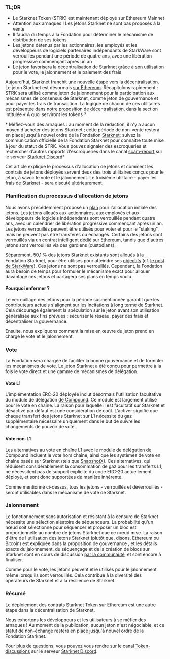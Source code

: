 ### TL;DR

* Le Starknet Token (STRK) est maintenant déployé sur Ethereum Mainnet
* Attention aux arnaques ! Les jetons Starknet ne sont pas proposés à la vente
* Il faudra du temps à la Fondation pour déterminer le mécanisme de distribution de ses tokens
* Les jetons détenus par les actionnaires, les employés et les développeurs de logiciels partenaires indépendants de StarkWare sont verrouillés pendant une période de quatre ans, avec une libération progressive commençant après un an
* Le jeton favorisera la décentralisation de Starknet grâce à son utilisation pour le vote, le jalonnement et le paiement des frais

Aujourd'hui, [Starknet](https://starknet.io/) franchit une nouvelle étape vers la décentralisation. Le jeton Starknet est désormais [sur Ethereum](https://etherscan.io/address/0xca14007eff0db1f8135f4c25b34de49ab0d42766). Récapitulons rapidement : STRK sera utilisé comme jeton de jalonnement pour la participation aux mécanismes de consensus de Starknet, comme jeton de gouvernance et pour payer les frais de transaction. La logique de chacun de ces utilitaires est présentée dans [notre proposition de décentralisation](https://medium.com/@starkware/part-2-a-decentralization-and-governance-proposal-for-starknet-23e335645778), dans la section intitulée « À quoi serviront les tokens ?

\* Méfiez-vous des arnaques : au moment de la rédaction, il n'y a aucun moyen d'acheter des jetons Starknet ; cette période de non-vente restera en place jusqu'à nouvel ordre de la Fondation [Starknet](https://twitter.com/StarkNetFndn); suivez la communication officielle de la Fondation Starknet pour connaître toute mise à jour du statut de STRK. Vous pouvez signaler des escroqueries et rechercher d'autres rapports d'escroqueries dans le canal [scam-report](https://discord.gg/qypnmzkhbc) sur le serveur [Starknet Discord](http://starknet.io/discord)*

Cet article explique le processus d'allocation de jetons et comment les contrats de jetons déployés servent deux des trois utilitaires conçus pour le jeton, à savoir le vote et le jalonnement. Le troisième utilitaire - payer les frais de Starknet - sera discuté ultérieurement.

### Planification du processus d'allocation de jetons

Nous avons précédemment proposé un [plan](https://medium.com/starkware/part-3-starknet-token-design-5cc17af066c6) pour l'allocation initiale des jetons. Les jetons alloués aux actionnaires, aux employés et aux développeurs de logiciels indépendants sont verrouillés pendant quatre ans, avec un calendrier de libération progressive commençant après un an. Les jetons verrouillés peuvent être utilisés pour voter et pour le "staking", mais ne peuvent pas être transférés ou échangés. Certains des jetons sont verrouillés via un contrat intelligent dédié sur Ethereum, tandis que d'autres jetons sont verrouillés via des gardiens (custodians).

Séparément, 50,1 % des jetons Starknet existants sont alloués à la Fondation Starknet, pour être utilisés pour atteindre ses [objectifs](https://medium.com/@StarkNet_Foundation/welcome-to-the-world-starknet-foundation-7bd55d5dbc59) (cf. [le post de StarkWare](https://medium.com/starkware/introducing-the-starknet-foundation-bd4b4379fbb)). Ces jetons ne sont pas verrouillés. Cependant, la Fondation aura besoin de temps pour formuler le mécanisme exact pour allouer davantage ces jetons et partagera ses plans en temps voulu.

#### Pourquoi enfermer ?

Le verrouillage des jetons pour la période susmentionnée garantit que les contributeurs actuels s'alignent sur les incitations à long terme de Starknet. Cela décourage également la spéculation sur le jeton avant son utilisation généralisée aux fins prévues : sécuriser le réseau, payer des frais et décentraliser la gouvernance.

Ensuite, nous expliquons comment la mise en œuvre du jeton prend en charge le vote et le jalonnement.

### Vote

La Fondation sera chargée de faciliter la bonne gouvernance et de formuler les mécanismes de vote. Le jeton Starknet a été conçu pour permettre à la fois le vote direct et une gamme de mécanismes de délégation.

#### Vote L1

L'implémentation ERC-20 déployée inclut désormais l'utilisation facultative du module de délégation [de Compound](https://docs.compound.finance/v2/governance/). Ce module est largement utilisé pour le vote en chaîne. La raison pour laquelle il est facultatif sur Starknet et désactivé par défaut est une considération de coût. L'activer signifie que chaque transfert des jetons Starknet sur L1 nécessite du gaz supplémentaire nécessaire uniquement dans le but de suivre les changements de pouvoir de vote.

#### Vote non-L1

Les alternatives au vote en chaîne L1 avec le module de délégation de Compound incluent le vote hors chaîne, ainsi que les systèmes de vote en chaîne basés sur Starknet (tels que [SnapshotX](https://snapshot.mirror.xyz/cUOrwdtEs5PvNh0sqYWWxPjt8GdJWn_Qp3cl7E3_8IU)). Ces alternatives, qui réduisent considérablement la consommation de gaz pour les transferts L1, ne nécessitent pas de support explicite du code ERC-20 actuellement déployé, et sont donc supportées de manière inhérente.

Comme mentionné ci-dessus, tous les jetons - verrouillés et déverrouillés - seront utilisables dans le mécanisme de vote de Starknet.

### Jalonnement

Le fonctionnement sans autorisation et résistant à la censure de Starknet nécessite une sélection aléatoire de séquenceurs. La probabilité qu'un nœud soit sélectionné pour séquencer et proposer un bloc est proportionnelle au nombre de jetons Starknet que ce nœud mise. La raison d'être de l'utilisation des jetons Starknet (plutôt que, disons, Ethereum ou Bitcoin) est expliquée dans la proposition de gouvernance [](https://medium.com/@starkware/part-2-a-decentralization-and-governance-proposal-for-starknet-23e335645778), et les détails exacts du jalonnement, du séquençage et de la création de blocs sur Starknet sont en cours de discussion [par la communauté](https://community.starknet.io/t/starknet-decentralized-protocol-introduction/2671), et sont encore à finaliser.

Comme pour le vote, les jetons peuvent être utilisés pour le jalonnement même lorsqu'ils sont verrouillés. Cela contribue à la diversité des opérateurs de Starknet et à la résilience de Starknet.

### Résumé

Le déploiement des contrats Starknet Token sur Ethereum est une autre étape dans la décentralisation de Starknet.

Nous exhortons les développeurs et les utilisateurs à se méfier des arnaques ! Au moment de la publication, aucun jeton n'est négociable, et ce statut de non-échange restera en place jusqu'à nouvel ordre de la Fondation Starknet.

Pour plus de questions, vous pouvez vous rendre sur le canal [Token-discussions](https://discord.gg/qypnmzkhbc) sur le serveur [Starknet Discord](http://starknet.io/discord).